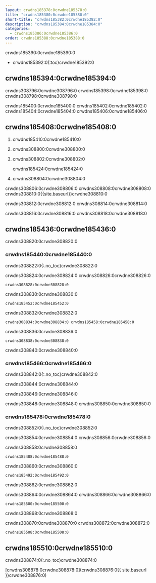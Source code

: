 ```yaml
---
layout: crwdns185378:0crwdne185378:0
title: "crwdns185380:0crwdne185380:0"
short-title: "crwdns185382:0crwdne185382:0"
description: "crwdns185384:0crwdne185384:0"
categories:
  - crwdns185386:0crwdne185386:0
order: crwdns185388:0crwdne185388:0
---
```


crwdns185390:0crwdne185390:0

* crwdns185392:0{:toc}crwdne185392:0

## crwdns185394:0crwdne185394:0

crwdns308796:0crwdne308796:0 crwdns185398:0crwdne185398:0 crwdns308798:0crwdne308798:0

crwdns185400:0crwdne185400:0 crwdns185402:0crwdne185402:0 crwdns185404:0crwdne185404:0 crwdns185406:0crwdne185406:0

## crwdns185408:0crwdne185408:0

1. crwdns185410:0crwdne185410:0

2. crwdns308800:0crwdne308800:0

3. crwdns308802:0crwdne308802:0
    
    crwdns185424:0crwdne185424:0

4. crwdns308804:0crwdne308804:0

crwdns308806:0crwdne308806:0 crwdns308808:0crwdne308808:0 crwdns308810:0{{site.baseurl}}crwdne308810:0

crwdns308812:0crwdne308812:0 crwdns308814:0crwdne308814:0

crwdns308816:0crwdne308816:0 crwdns308818:0crwdne308818:0

## crwdns185436:0crwdne185436:0

crwdns308820:0crwdne308820:0

### crwdns185440:0crwdne185440:0

crwdns308822:0{:.no_toc}crwdne308822:0

crwdns308824:0crwdne308824:0 crwdns308826:0crwdne308826:0

    crwdns308828:0crwdne308828:0
    

crwdns308830:0crwdne308830:0

    crwdns185452:0crwdne185452:0
    

crwdns308832:0crwdne308832:0

    crwdns308834:0crwdne308834:0 crwdns185458:0crwdne185458:0
    

crwdns308836:0crwdne308836:0

    crwdns308838:0crwdne308838:0
    

crwdns308840:0crwdne308840:0

### crwdns185466:0crwdne185466:0

crwdns308842:0{:.no_toc}crwdne308842:0

crwdns308844:0crwdne308844:0

crwdns308846:0crwdne308846:0

crwdns308848:0crwdne308848:0 crwdns308850:0crwdne308850:0

### crwdns185478:0crwdne185478:0

crwdns308852:0{:.no_toc}crwdne308852:0

crwdns308854:0crwdne308854:0 crwdns308856:0crwdne308856:0

crwdns308858:0crwdne308858:0

    crwdns185488:0crwdne185488:0
    

crwdns308860:0crwdne308860:0

    crwdns185492:0crwdne185492:0
    

crwdns308862:0crwdne308862:0

crwdns308864:0crwdne308864:0 crwdns308866:0crwdne308866:0

    crwdns185500:0crwdne185500:0
    

crwdns308868:0crwdne308868:0

crwdns308870:0crwdne308870:0 crwdns308872:0crwdne308872:0

    crwdns185508:0crwdne185508:0
    

## crwdns185510:0crwdne185510:0

crwdns308874:0{:.no_toc}crwdne308874:0

[crwdns308878:0crwdne308878:0](crwdns308876:0{{ site.baseurl }}crwdne308876:0)